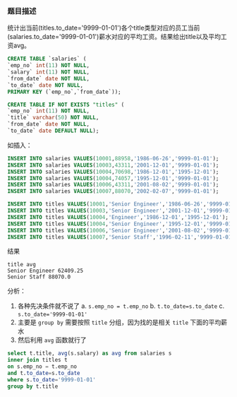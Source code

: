 ### 题目描述
统计出当前(titles.to_date='9999-01-01')各个title类型对应的员工当前(salaries.to_date='9999-01-01')薪水对应的平均工资。结果给出title以及平均工资avg。

```sql
CREATE TABLE `salaries` (
`emp_no` int(11) NOT NULL,
`salary` int(11) NOT NULL,
`from_date` date NOT NULL,
`to_date` date NOT NULL,
PRIMARY KEY (`emp_no`,`from_date`));

CREATE TABLE IF NOT EXISTS "titles" (
`emp_no` int(11) NOT NULL,
`title` varchar(50) NOT NULL,
`from_date` date NOT NULL,
`to_date` date DEFAULT NULL);
```

如插入：

```sql
INSERT INTO salaries VALUES(10001,88958,'1986-06-26','9999-01-01');
INSERT INTO salaries VALUES(10003,43311,'2001-12-01','9999-01-01');
INSERT INTO salaries VALUES(10004,70698,'1986-12-01','1995-12-01');
INSERT INTO salaries VALUES(10004,74057,'1995-12-01','9999-01-01');
INSERT INTO salaries VALUES(10006,43311,'2001-08-02','9999-01-01');
INSERT INTO salaries VALUES(10007,88070,'2002-02-07','9999-01-01');

INSERT INTO titles VALUES(10001,'Senior Engineer','1986-06-26','9999-01-01');
INSERT INTO titles VALUES(10003,'Senior Engineer','2001-12-01','9999-01-01');
INSERT INTO titles VALUES(10004,'Engineer','1986-12-01','1995-12-01');
INSERT INTO titles VALUES(10004,'Senior Engineer','1995-12-01','9999-01-01');
INSERT INTO titles VALUES(10006,'Senior Engineer','2001-08-02','9999-01-01');
INSERT INTO titles VALUES(10007,'Senior Staff','1996-02-11','9999-01-01');
```

结果

```
title avg
Senior Engineer 62409.25
Senior Staff 88070.0
```

分析：
1. 各种先决条件就不说了
    a. `s.emp_no = t.emp_no`
    b. `t.to_date=s.to_date`
    c. `s.to_date='9999-01-01'`
2. 主要是 `group by` 需要按照 `title` 分组，因为找的是相关 `title` 下面的平均薪水
3. 然后利用 `avg` 函数就行了 

```sql
select t.title, avg(s.salary) as avg from salaries s 
inner join titles t
on s.emp_no = t.emp_no
and t.to_date=s.to_date
where s.to_date='9999-01-01'
group by t.title
```